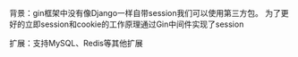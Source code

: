 背景：gin框架中没有像Django一样自带session我们可以使用第三方包。
为了更好的立即session和cookie的工作原理通过Gin中间件实现了session

扩展：支持MySQL、Redis等其他扩展
